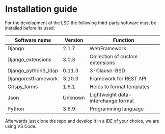 # Installation guide

For the development of the LSD the following third-party software must be installed before its used:

|Software name|Version|Function|
|--|--|--|
|Django|2.1.7|WebFramework|
|Django_extensions|3.0.3|Collection of custom extensions|
|Django_python3_ldap|0.11.3|3-Clause-BSD|Web Framework|
|Djangorestframework|3.10.3|Framework for REST API|
|Crispy_forms|1.8.1|Helps to format templates|
|Json|Unknown|Lightweight data-interchange format|
|Python|3.6.9|Programming language|

Afterwards just clone the repo and develop it in a IDE of your choice, we are using VS Code.

